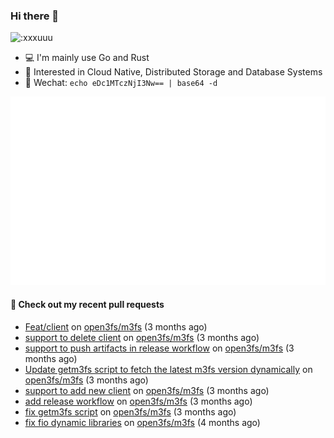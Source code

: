 ### Hi there 👋

<img src="https://count.getloli.com/get/@:xxxuuu" alt=":xxxuuu" width="20%" />

- 💻 I'm mainly use Go and Rust
- 🔭 Interested in Cloud Native, Distributed Storage and Database Systems
- 🍃 Wechat: `echo eDc1MTczNjI3Nw== | base64 -d`

![stats](https://raw.githubusercontent.com/xxxuuu/xxxuuu/main/github-metrics.svg)

#### 🔨 Check out my recent pull requests

- [Feat/client](https://github.com/open3fs/m3fs/pull/150) on [open3fs/m3fs](https://github.com/open3fs/m3fs) (3 months ago)
- [support to delete client](https://github.com/open3fs/m3fs/pull/149) on [open3fs/m3fs](https://github.com/open3fs/m3fs) (3 months ago)
- [support to push artifacts in release workflow](https://github.com/open3fs/m3fs/pull/148) on [open3fs/m3fs](https://github.com/open3fs/m3fs) (3 months ago)
- [Update getm3fs script to fetch the latest m3fs version dynamically](https://github.com/open3fs/m3fs/pull/147) on [open3fs/m3fs](https://github.com/open3fs/m3fs) (3 months ago)
- [support to add new client](https://github.com/open3fs/m3fs/pull/145) on [open3fs/m3fs](https://github.com/open3fs/m3fs) (3 months ago)
- [add release workflow](https://github.com/open3fs/m3fs/pull/143) on [open3fs/m3fs](https://github.com/open3fs/m3fs) (3 months ago)
- [fix getm3fs script](https://github.com/open3fs/m3fs/pull/139) on [open3fs/m3fs](https://github.com/open3fs/m3fs) (3 months ago)
- [fix fio dynamic libraries](https://github.com/open3fs/m3fs/pull/137) on [open3fs/m3fs](https://github.com/open3fs/m3fs) (4 months ago)
